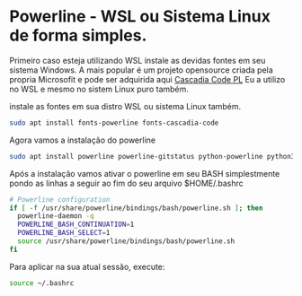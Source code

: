 # Powerline - WSL ou Sistema Linux de forma simples.

Primeiro caso esteja utilizando WSL instale as devidas fontes em seu sistema Windows. A mais popular é um projeto opensource criada pela propria Microsofit e pode ser adquirida aqui [Cascadia Code PL](https://github.com/microsoft/cascadia-code/releases) Eu a utilizo no WSL e mesmo no sistem Linux puro também. 

instale as fontes em sua distro WSL ou sistema Linux também.

```bash
sudo apt install fonts-powerline fonts-cascadia-code
```

Agora vamos a instalação do powerline

```bash
sudo apt install powerline powerline-gitstatus python-powerline python3-powerline vim-airline
```

Após a instalação vamos ativar o powerline em seu BASH simplestmente pondo as linhas a seguir ao fim do seu arquivo $HOME/.bashrc

```bash
# Powerline configuration
if [ -f /usr/share/powerline/bindings/bash/powerline.sh ]; then
  powerline-daemon -q
  POWERLINE_BASH_CONTINUATION=1
  POWERLINE_BASH_SELECT=1
  source /usr/share/powerline/bindings/bash/powerline.sh
fi
```

Para aplicar na sua atual sessão, execute:

```bash
source ~/.bashrc
```


